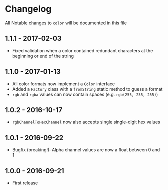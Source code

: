 # Changelog

All Notable changes to `color` will be documented in this file

## 1.1.1 - 2017-02-03
- Fixed validation when a color contained redundant characters at the beginning or end of the string

## 1.1.0 - 2017-01-13

- All color formats now implement a `Color` interface
- Added a `Factory` class with a `fromString` static method to guess a format
- `rgb` and `rgba` values can now contain spaces (e.g. `rgb(255, 255, 255)`)

## 1.0.2 - 2016-10-17

- `rgbChannelToHexChannel` now also accepts single single-digit hex values

## 1.0.1 - 2016-09-22

- Bugfix (breaking!): Alpha channel values are now a float between 0 and 1

## 1.0.0 - 2016-09-21

- First release
